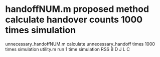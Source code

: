# handoffNUM.m  proposed method calculate handover counts    1000 times  simulation
unnecessary_handoffNUM.m  calculate unnecessary_handoff times   1000 times simulation
utility.m run  1 time simulation 
			RSS B  D  J  L	C

